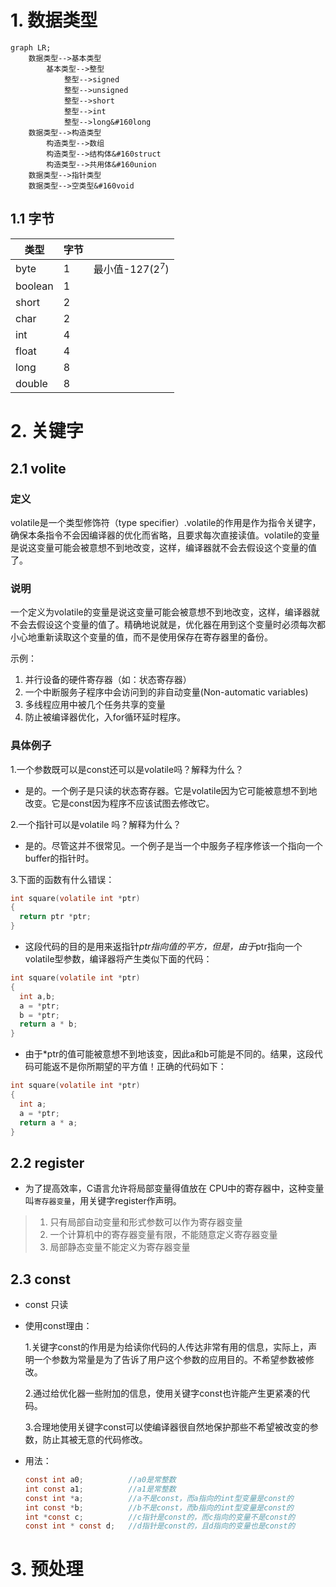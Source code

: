 # 1. 数据类型

```mermaid
graph LR;
    数据类型-->基本类型
    	基本类型-->整型
    		整型-->signed
    		整型-->unsigned
    		整型-->short
    		整型-->int
    		整型-->long&#160long
    数据类型-->构造类型
    	构造类型-->数组
    	构造类型-->结构体&#160struct
    	构造类型-->共用体&#160union
    数据类型-->指针类型
    数据类型-->空类型&#160void
```
## 1.1 字节

| 类型      | 字节   |                |
| ------- | ---- | -------------- |
| byte    | 1    | 最小值-127($2^7$) |
| boolean | 1    |                |
| short   | 2    |                |
| char    | 2    |                |
| int     | 4    |                |
| float   | 4    |                |
| long    | 8    |                |
| double  | 8    |                |

# 2. 关键字
## 2.1 volite
### 定义
volatile是一个类型修饰符（type specifier）.volatile的作用是作为指令关键字，确保本条指令不会因编译器的优化而省略，且要求每次直接读值。volatile的变量是说这变量可能会被意想不到地改变，这样，编译器就不会去假设这个变量的值了。
### 说明
一个定义为volatile的变量是说这变量可能会被意想不到地改变，这样，编译器就不会去假设这个变量的值了。精确地说就是，优化器在用到这个变量时必须每次都小心地重新读取这个变量的值，而不是使用保存在寄存器里的备份。

示例：   
1. 并行设备的硬件寄存器（如：状态寄存器）  
2. 一个中断服务子程序中会访问到的非自动变量(Non-automatic variables)   
3. 多线程应用中被几个任务共享的变量    
4. 防止被编译器优化，入for循环延时程序。   
### 具体例子
1.一个参数既可以是const还可以是volatile吗？解释为什么？

* 是的。一个例子是只读的状态寄存器。它是volatile因为它可能被意想不到地改变。它是const因为程序不应该试图去修改它。

2.一个指针可以是volatile 吗？解释为什么？ 

* 是的。尽管这并不很常见。一个例子是当一个中服务子程序修该一个指向一个buffer的指针时。

3.下面的函数有什么错误：   

```C
int square(volatile int *ptr)
{
  return ptr *ptr;
}
```

* 这段代码的目的是用来返指针*ptr指向值的平方，但是，由于*ptr指向一个volatile型参数，编译器将产生类似下面的代码：   
```C
int square(volatile int *ptr)
{
  int a,b;
  a = *ptr;
  b = *ptr;
  return a * b;
}
```

* 由于*ptr的值可能被意想不到地该变，因此a和b可能是不同的。结果，这段代码可能返不是你所期望的平方值！正确的代码如下：   
```C
int square(volatile int *ptr)
{
  int a;
  a = *ptr;
  return a * a;
}
```
## 2.2 register

* 为了提高效率，C语言允许将局部变量得值放在 CPU中的寄存器中，这种变量叫`寄存器变量`，用关键字register作声明。

> 1. 只有局部自动变量和形式参数可以作为寄存器变量
> 2. 一个计算机中的寄存器变量有限，不能随意定义寄存器变量
> 3. 局部静态变量不能定义为寄存器变量

## 2.3 const

* const 只读

* 使用const理由：

    1.关键字const的作用是为给读你代码的人传达非常有用的信息，实际上，声明一个参数为常量是为了告诉了用户这个参数的应用目的。不希望参数被修改。

    2.通过给优化器一些附加的信息，使用关键字const也许能产生更紧凑的代码。

    3.合理地使用关键字const可以使编译器很自然地保护那些不希望被改变的参数，防止其被无意的代码修改。

* 用法：

    ```C
    const int a0;          //a0是常整数
    int const a1;          //a1是常整数
    const int *a;          //a不是const，而a指向的int型变量是const的
    int const *b;          //b不是const，而b指向的int型变量是const的
    int *const c;          //c指针是const的，而c指向的变量不是const的
    const int * const d;   //d指针是const的，且d指向的变量也是const的
    ```


# 3. 预处理